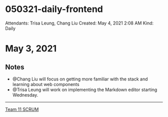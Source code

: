 # 050321-daily-frontend

Attendants: Trisa Leung, Chang Liu
Created: May 4, 2021 2:08 AM
Kind: Daily

# May 3, 2021

## Notes

- @Chang Liu will focus on getting more familiar with the stack and learning about web components
- @Trisa Leung will work on implementing the Markdown editor starting Wednesday.

---

[Team 11 SCRUM](https://www.notion.so/d506068ea38c45bea36dc881084d64c0)

